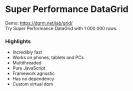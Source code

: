 # Super Performance DataGrid

Demo: https://dgrm.net/lab/grid/  
Try Super Performance DataGrid with 1 000 000 rows.

### Highlights
- Incredibly fast
- Works on phones, tablets and PCs
- Multithreaded
- Pure JavaScript
- Framework agnostic
- Has no dependency
- Custom virtual dom
